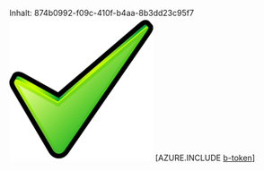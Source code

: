Inhalt: 874b0992-f09c-410f-b4aa-8b3dd23c95f7![Bild](acf7f7d4-d6ea-4cc3-bc5a-7ec0e988b43b.png)
[AZURE.INCLUDE [b-token](233a44dc-26e3-44f1-b7b7-67ecad285c11.md)]
